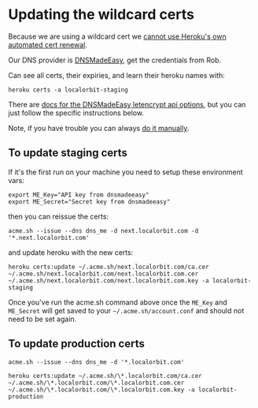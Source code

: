 # Updating the wildcard certs

Because we are using a wildcard cert we [cannot use Heroku's own automated
cert renewal](https://devcenter.heroku.com/articles/automated-certificate-management#providing-your-own-tls-certificate).

Our DNS provider is [DNSMadeEasy](https://cp.dnsmadeeasy.com/login), get the
credentials from Rob.

Can see all certs, their expiries, and learn their heroku names with:

    heroku certs -a localorbit-staging

There are [docs for the DNSMadeEasy letencrypt api options](https://github.com/Neilpang/acme.sh/tree/dev/dnsapi#9-use-dnsmadeeasy-domain-api), but you can just follow the specific instructions below.

Note, if you have trouble you can always [do it manually](https://github.com/acmesh-official/acme.sh/wiki/DNS-manual-mode).

## To update staging certs

If it's the first run on your machine you need to setup these environment vars:

    export ME_Key="API key from dnsmadeeasy"
    export ME_Secret="Secret key from dnsmadeeasy"

then you can reissue the certs:

    acme.sh --issue --dns dns_me -d next.localorbit.com -d '*.next.localorbit.com'

and update heroku with the new certs:

    heroku certs:update ~/.acme.sh/next.localorbit.com/ca.cer ~/.acme.sh/next.localorbit.com/next.localorbit.com.cer ~/.acme.sh/next.localorbit.com/next.localorbit.com.key -a localorbit-staging

Once you've run the acme.sh command above once the `ME_Key` and `ME_Secret` will get saved to your
`~/.acme.sh/account.conf` and should not need to be set again.

## To update production certs

    acme.sh --issue --dns dns_me -d '*.localorbit.com'

    heroku certs:update ~/.acme.sh/\*.localorbit.com/ca.cer ~/.acme.sh/\*.localorbit.com/\*.localorbit.com.cer ~/.acme.sh/\*.localorbit.com/\*.localorbit.com.key -a localorbit-production
